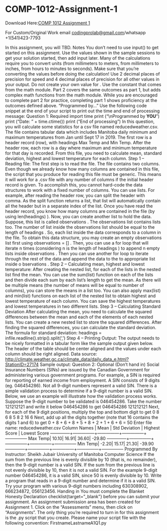 # COMP-1012-Assignment-1

Download Here:[COMP 1012 Assignment 1](https://codingherolab.com/product/comp-1012-assignment-1/)

For Custom/Original Work email codingprolab@gmail.com/whatsapp +1(541)423-7793

In this assignment, you will TBD.
Notes
You don’t need to use input() to get started on this assignment. Use the values shown in
the sample sessions to get your solution started, then add input later.
Many of the calculations require you to convert units (from millimeters to meters, from
millimeters to inches, from hours to minutes to seconds). Make sure that you’re converting
the values before doing the calculation!
Use 2 decimal places of precision for speed and 4 decimal places of precision for all other
values in your output.
Do not create your own value for . Use the constant that comes from the math module.
Part 2 covers the same outcomes as part 1, but adds complex math functions from the
math module. While you are encouraged to complete part 2 for practice, completing part 1
shows proficiency at the outcomes defined above.
“Programmed by…”
Use the following code snippet at the end of your script to print out the time and end of
processing message:
Question 1: Required
import time
print (“\nProgrammed by ******YOU******”)
print (“Date: ” + time.ctime())
print (“End of processing”)
In this question, you will calculate some statistics for a csv file named reducedweather.csv. The
file contains tabular data which includes Manitoba daily minimum and maximum temperatures
from Jan until Sept 17 in 2019. The first row is a header record (row), with headings Max Temp
and Min Temp. After the header row, each row is a day where maximum and minimum
temperature for that day is recorded. From this file, you need to calculate mean, standard
deviation, highest and lowest temperature for each column.
Step 1 – Reading file:
The first step is to read the file. The file contains two columns. Even though we already know how
many columns are contained in this file, the script that you produce for reading this file must be
generic. This means it will work for a .csv file with any number of columns if the initial header
record is given.
To accomplish this, you cannot hard-code the data structures to work with a fixed number of
columns. You can use lists. For example, after reading the header row, you can split the header
with comma. As the split function returns a list, that list will automatically contain all the header
but in a separate index of the list.
Once you have read the header record, you know how many columns are contained in the file (by
using len(headings) ). Now, you can create another list to hold the data. Suppose, this list is
called observations . The observations list contains lists too. The number of list inside the
observations list should be equal to the length of headings . So, each list inside the data
corresponds to a column in the file.
To obtain this data structure, you may create an empty observations list first using
observations = [] . Then, you can use a for loop that will iterate n times (considering n is the
length of headings ) to append n empty lists inside observations . Then you can use another
for loop to iterate through the rest of the data and append the data to the to appropriate list
inside o bservations .
Step 2 – Calculating mean, highest and lowest temperature:
After creating the nested list, for each of the lists in the nested list find the mean. You can use the
sum(list) function on each of the lists and then divide each sum by each list’s length to get the
mean. As there will be multiple means (the number of means will be equal to number of
columns), you can store the means in a list too. You can also apply max(list) and min(list)
functions on each list of the nested list to obtain highest and lowest temperature of each column.
You can save the highest temperatures and lowest temperatures in two different lists.
Step 3 – Calculating Standard Deviation
After calculating the mean, you need to calculate the squared differences between the mean and
each of the elements of each nested lists. You can create a new nested list to store the squared
differences. After finding the squared differences, you can calculate the standard deviation. The
formula for standard deviation:
headings = infile.readline().strip().split(‘,’)
Step 4 – Printing Output:
The output needs to be nicely formatted in a tabular form like the sample output given below.
The header of the table should be center aligned and the values under each column should be
right aligned.
Data source: http://climate.weather.gc.ca/climate_data/daily_data_e.html?StationID=27174
Sample output:
Question 2: Optional (Don’t hand in)
Social Insurance Numbers (SINs) are issued by the Canadian Government for administering
various government programs. For example, a SIN is required for reporting of earned income
from employment. A SIN consists of 9 digits (eg. 046454286). Not all 9-digit numbers represent a
valid SIN. There is a simple validation process to determine if a 9-digit number is a valid SIN.
Below, we use an example will illustrate how the validation process works.
Suppose the 9-digit number to be validated is 046454286. Take the number 121212121 and write
it below 046454286 to get
046454286
121212121
Next, for each of the 9 digit positions, multiply the top and bottom digit to get
0 8 6 8 5 8 2 16 6
Next, add up all the digits together (note that 16 contains the digits 1 and 6) to get
0 + 8 + 6 + 8 + 5 + 8 + 2 + 1 + 6 + 6 = 50
Enter file name: reducedweather.csv
Column Names | Mean | Std Deviation | Highest Score | Lowest Score
————–+—————+—————+—————+—————
Max Temp| 10.10| 16.91| 36.60| -29.80
————–+—————+—————+—————+—————
Min Temp| -2.20| 15.17| 21.30| -39.90
————–+—————+—————+—————+—————
Programmed By Instructor: Sheikh Jubair
University of Manitoba
Computer Science
If the sum from the previous line is evenly divisible by 10 (that is, no remainder), then the 9-digit
number is a valid SIN. If the sum from the previous line is not evenly divisible by 10, then it is not
a valid SIN. For the example 9-digit number 046454286, it is a valid SIN, since 50 is evenly divisible
by 10.
Write a program that reads in a 9-digit number and determine if it is a valid SIN.
Try your program with various 9-digit numbers including 630308902, 666234872, 056123456.
Handing in
You must complete the Blanket Honesty Declaration checklist{target=”_blank”} before you can
submit your assignment.
An assignment submission area has been created for Assignment 1. Click on the “Assessments”
menu, then click on “Assignments”.
The only thing you’re required to turn in for this assignment is the .py script that you create.
Please name your script file with the following convention:
FirstnameLastnameA1Q1.py
